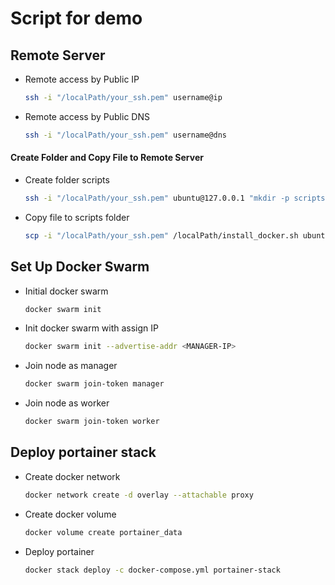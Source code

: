 # Script for demo

## Remote Server

- Remote access by Public IP

  ```sh
  ssh -i "/localPath/your_ssh.pem" username@ip
  ```

- Remote access by Public DNS
  ```sh
  ssh -i "/localPath/your_ssh.pem" username@dns
  ```

#### Create Folder and Copy File to Remote Server

- Create folder scripts

  ```sh
  ssh -i "/localPath/your_ssh.pem" ubuntu@127.0.0.1 "mkdir -p scripts"
  ```

- Copy file to scripts folder
  ```sh
  scp -i "/localPath/your_ssh.pem" /localPath/install_docker.sh ubuntu@127.0.0.1:remote/path
  ```

## Set Up Docker Swarm

- Initial docker swarm

  ```sh
  docker swarm init
  ```

- Init docker swarm with assign IP

  ```sh
  docker swarm init --advertise-addr <MANAGER-IP>
  ```

- Join node as manager

  ```sh
  docker swarm join-token manager
  ```

- Join node as worker

  ```sh
  docker swarm join-token worker
  ```

## Deploy portainer stack

- Create docker network

  ```sh
  docker network create -d overlay --attachable proxy
  ```

- Create docker volume

  ```sh
  docker volume create portainer_data
  ```

- Deploy portainer

  ```sh
  docker stack deploy -c docker-compose.yml portainer-stack
  ```
